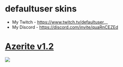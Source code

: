 # defaultuser skins

- My Twitch - https://www.twitch.tv/defaultuser__
- My Discord - https://discord.com/invite/quaRnCEZEd

# [Azerite v1.2](https://skins.osuck.net/index.php?newsid=2)
![](https://skins.osuck.net/uploads/posts/2018-09/1537791350_c8kzhkg.jpg)
